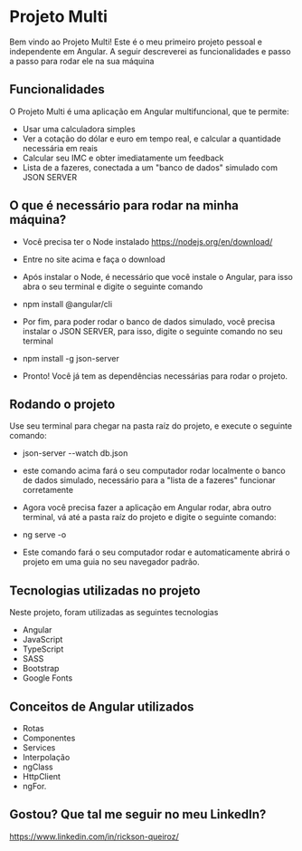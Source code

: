 # Projeto Multi

Bem vindo ao Projeto Multi! Este é o meu primeiro projeto pessoal e independente em Angular. A seguir descreverei as funcionalidades e passo a passo para rodar ele na sua máquina

## Funcionalidades

O Projeto Multi é uma aplicação em Angular multifuncional, que te permite:
* Usar uma calculadora simples
* Ver a cotação do dólar e euro em tempo real, e calcular a quantidade necessária em reais
* Calcular seu IMC e obter imediatamente um feedback
* Lista de a fazeres, conectada a um "banco de dados" simulado com JSON SERVER

## O que é necessário para rodar na minha máquina?

* Você precisa ter o Node instalado
https://nodejs.org/en/download/
* Entre no site acima e faça o download

* Após instalar o Node, é necessário que você instale o Angular, para isso abra o seu terminal e digite o seguinte comando
* npm install @angular/cli

* Por fim, para poder rodar o banco de dados simulado, você precisa instalar o JSON SERVER, para isso, digite o seguinte comando no seu terminal
* npm install -g json-server

* Pronto! Você já tem as dependências necessárias para rodar o projeto.

## Rodando o projeto

Use seu terminal para chegar na pasta raíz do projeto, e execute o seguinte comando:
* json-server --watch db.json
* este comando acima fará o seu computador rodar localmente o banco de dados simulado, necessário para a "lista de a fazeres" funcionar corretamente

* Agora você precisa fazer a aplicação em Angular rodar, abra outro terminal, vá até a pasta raíz do projeto e digite o seguinte comando:
* ng serve -o

* Este comando fará o seu computador rodar e automaticamente abrirá o projeto em uma guia no seu navegador padrão.

## Tecnologias utilizadas no projeto

Neste projeto, foram utilizadas as seguintes tecnologias

* Angular
* JavaScript
* TypeScript
* SASS
* Bootstrap
* Google Fonts

## Conceitos de Angular utilizados

* Rotas
* Componentes
* Services
* Interpolação
* ngClass
* HttpClient
* ngFor.

## Gostou? Que tal me seguir no meu LinkedIn?

https://www.linkedin.com/in/rickson-queiroz/

